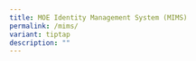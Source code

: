 ```yaml
---
title: MOE Identity Management System (MIMS)
permalink: /mims/
variant: tiptap
description: ""
---
```

